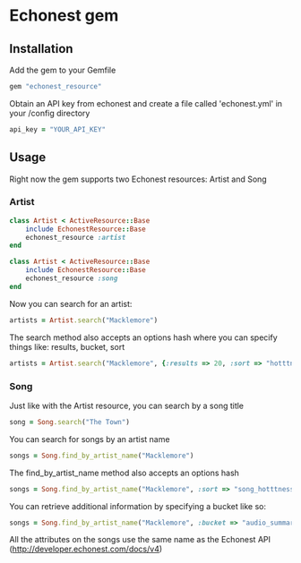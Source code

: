 # Echonest gem

## Installation

Add the gem to your Gemfile

``` ruby
gem "echonest_resource"
```

Obtain an API key from echonest and create a file called 'echonest.yml' in your /config directory

``` ruby
api_key = "YOUR_API_KEY"
```

## Usage

Right now the gem supports two Echonest resources: Artist and Song

### Artist

``` ruby
class Artist < ActiveResource::Base
	include EchonestResource::Base
	echonest_resource :artist
end
```

``` ruby
class Artist < ActiveResource::Base
	include EchonestResource::Base
	echonest_resource :song
end
```

Now you can search for an artist:

``` ruby
artists = Artist.search("Macklemore")
```

The search method also accepts an options hash where you can specify things like: results, bucket, sort


``` ruby
artists = Artist.search("Macklemore", {:results => 20, :sort => "hotttnesss-desc"})
```

### Song

Just like with the Artist resource, you can search by a song title

``` ruby
song = Song.search("The Town")
```

You can search for songs by an artist name

``` ruby
songs = Song.find_by_artist_name("Macklemore")
```

The find_by_artist_name method also accepts an options hash 

``` ruby
songs = Song.find_by_artist_name("Macklemore", :sort => "song_hotttnesss")
```

You can retrieve additional information by specifying a bucket like so:

``` ruby
songs = Song.find_by_artist_name("Macklemore", :bucket => "audio_summary", :results => 20)
```


All the attributes on the songs use the same name as the Echonest API (http://developer.echonest.com/docs/v4)

